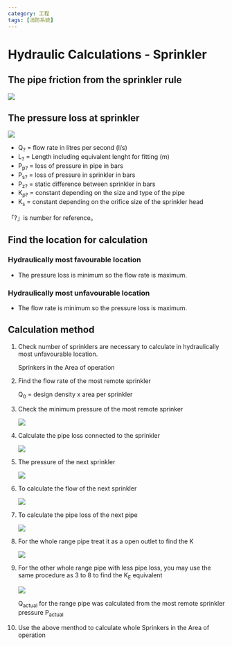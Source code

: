 ```yaml
---
category: 工程 
tags: [消防系統]
---
```



# Hydraulic Calculations - Sprinkler

## The pipe friction from the sprinkler rule

![](https://latex.codecogs.com/svg.latex?\Large&space;P_{p}=K_{p}\times{L}\times{Q}^{1.85})
  
## The pressure loss at sprinkler 

![](https://latex.codecogs.com/svg.latex?\Large&space;Q=K_{s}\times\sqrt{P_{s}})

 - Q<sub>?</sub> = flow rate in litres per second (l/s)
 - L<sub>?</sub> = Length including equivalent lenght for fitting (m)
 - P<sub>p?</sub> = loss of pressure in pipe in bars
 - P<sub>s?</sub> = loss of pressure in sprinkler in bars
 - P<sub>z?</sub> = static difference between sprinkler in bars
 - K<sub>p?</sub> = constant depending on the size and type of the pipe
 - K<sub>s</sub> = constant depending on the orifice size of the sprinkler head
  
「?」is number for reference。


## Find the location for calculation

### Hydraulically most favourable location

 - The pressure loss is minimum so the flow rate is maximum.

### Hydraulically most unfavourable location

 - The flow rate is minimum so the pressure loss is maximum.

## Calculation method

1. Check number of sprinklers are necessary to calculate in hydraulically most unfavourable location.

    Sprinkers in the Area of operation
  
2. Find the flow rate of the most remote sprinkler

    Q<sub>0</sub> = design density x area per sprinkler
 
3. Check the minimum pressure of the most remote sprinker
   
    ![](https://latex.codecogs.com/svg.latex?\Large&space;P_{s}=\left(\frac{Q_{0}}{K_{s}}\right)^{2})

4. Calculate the pipe loss connected to the sprinkler

    ![](https://latex.codecogs.com/svg.latex?\Large&space;P_{p}=K_{p}\times{L_{0}}\times{Q_{0}}^{1.85})

5. The pressure of the next sprinkler 

    ![](https://latex.codecogs.com/svg.latex?\Large&space;\Large&space;P_{s1}=P_{s}+P_{p}+P_{z})
   
6. To calculate the flow of the next sprinkler

    ![](https://latex.codecogs.com/svg.latex?\Large&space;Q_{1}=K_{s}\times\sqrt{P_{s1}})

7. To calculate the pipe loss of the next pipe

    ![](https://latex.codecogs.com/svg.latex?\Large&space;P_{p1}=K_{p1}\times{L_{1}}\times{Q_{1}}^{1.85})

8. For the whole range pipe treat it as a open outlet to find the K

    ![](https://latex.codecogs.com/svg.latex?\Large&space;K=\frac{Q}{\sqrt{P}})

9. For the other whole range pipe with less pipe loss, you may use the same procedure as 3 to 8 to find the K<sub>E</sub> equivalent 

    ![](https://latex.codecogs.com/svg.latex?\Large&space;Q_{actual}=K_{E}\times\sqrt{P_{actual}})

    Q<sub>actual</sub> for the range pipe was calculated from the most remote sprinkler pressure P<sub>actual</sub>

10. Use the above menthod to calculate whole Sprinkers in the Area of operation

